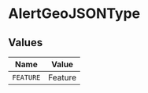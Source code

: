 # AlertGeoJSONType


## Values

| Name      | Value     |
| --------- | --------- |
| `FEATURE` | Feature   |